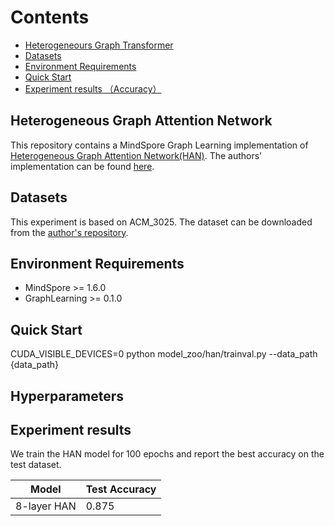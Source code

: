 # Contents

- [Heterogeneours Graph Transformer](##heterogeneous-graph-attention-network)
- [Datasets](##datasets)
- [Environment Requirements](##environment-requirements)
- [Quick Start](##hyperparameters)
- [Experiment results （Accuracy）](##experiment-results)

## Heterogeneous Graph Attention Network

This repository contains a MindSpore Graph Learning implementation of [Heterogeneous Graph Attention Network(HAN)](https://dl.acm.org/doi/10.1145/3308558.3313562). The authors' implementation can be found [here](https://github.com/Jhy1993/HAN).

## Datasets

This experiment is based on ACM_3025. The dataset can be downloaded from the [author's repository](https://github.com/Jhy1993/HAN).

## Environment Requirements

- MindSpore >= 1.6.0
- GraphLearning >= 0.1.0

## Quick Start

CUDA_VISIBLE_DEVICES=0 python model_zoo/han/trainval.py --data_path  {data_path}

## Hyperparameters

## Experiment results

We train the HAN model for 100 epochs and report the best accuracy on the test dataset.

| Model        | Test Accuracy    |
| ---------    | ---------------  |
| 8-layer HAN  | 0.875   |
